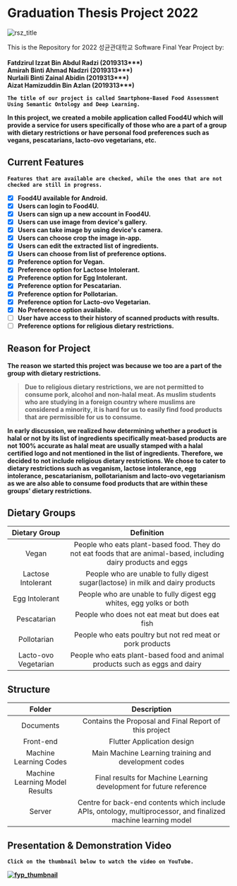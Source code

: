 <h1>Graduation Thesis Project 2022</h1>

![rsz_title](https://user-images.githubusercontent.com/97009898/200133005-3c72cc7a-4f9e-4ae7-9949-010e7e2acc90.png)

This is the Repository for 2022 성균관대학교 Software Final Year Project by:<br><br>
<b>Fatdzirul Izzat Bin Abdul Radzi<b> (2019313***) <br>
<b>Amirah Binti Ahmad Nadzri<b> (2019313***) <br>
<b>Nurlaili Binti Zainal Abidin<b> (2019313***) <br>
<b>Aizat Hamizuddin Bin Azlan<b> (2019313***)

    The title of our project is called Smartphone-Based Food Assessment Using Semantic Ontology and Deep Learning.
  
 In this project, we created a mobile application called **Food4U** which will provide a service for users specifically of those who are a part of a group with dietary restrictions or have personal food preferences such as vegans, pescatarians, lacto-ovo vegetarians, etc.

  
<h2>Current Features</h2>
  
    Features that are available are checked, while the ones that are not checked are still in progress.
  
- [x] Food4U available for Android.
- [x] Users can login to Food4U.
- [x] Users can sign up a new account in Food4U.
- [x] Users can use image from device's gallery.
- [x] Users can take image by using device's camera.
- [x] Users can choose crop the image in-app.
- [x] Users can edit the extracted list of ingredients.
- [x] Users can choose from list of preference options.
- [x] Preference option for Vegan.
- [x] Preference option for Lactose Intolerant.
- [x] Preference option for Egg Intolerant.
- [x] Preference option for Pescatarian.
- [x] Preference option for Pollotarian.
- [x] Preference option for Lacto-ovo Vegetarian.
- [x] No Preference option available.
- [ ] User have access to their history of scanned products with results.
- [ ] Preference options for religious dietary restrictions.

<h2>Reason for Project</h2>

The reason we started this project was because we too are a part of the group with dietary restrictions.
  
> Due to religious dietary restrictions, we are not permitted to consume pork, alcohol and non-halal meat. As muslim students who are studying in a foreign country where muslims are considered a minority, it is hard for us to easily find food products that are permissible for us to consume.
  
In early discussion, we realized how determining whether a product is halal or not by its list of ingredients specifically meat-based products are not 100% accurate as halal meat are usually stamped with a halal certified logo and not mentioned in the list of ingredients. Therefore, we decided to not include religious dietary restrictions. We chose to cater to dietary restrictions such as veganism, lactose intolerance, egg intolerance, pescatarianism, pollotarianism and lacto-ovo vegetarianism as we are also able to consume food products that are within these groups' dietary restrictions.
  
<h2>Dietary Groups</h2>
  
| Dietary Group | Definition |
|  :---: |  :---: |
| Vegan  | People who eats plant-based food. They do not eat foods that are animal-based, including dairy products and eggs  |
| Lactose Intolerant  | People who are unable to fully digest sugar(lactose) in milk and dairy products  |
| Egg Intolerant  | People who are unable to fully digest egg whites, egg yolks or both  |
| Pescatarian  | People who does not eat meat but does eat fish  |
| Pollotarian  | People who eats poultry but not red meat or pork products  |
| Lacto-ovo Vegetarian  | People who eats plant-based food and animal products such as eggs and dairy  |

<h2>Structure</h2>

| Folder | Description |
|  :---: |  :---: |
| Documents  | Contains the Proposal and Final Report of this project  |
| Front-end  | Flutter Application design  |
| Machine Learning Codes  | Main Machine Learning training and development codes  |
| Machine Learning Model Results  | Final results for Machine Learning development for future reference  |
| Server  | Centre for back-end contents which include APIs, ontology, multiprocessor, and finalized machine learning model  |

<h2>Presentation & Demonstration Video </h2>

    Click on the thumbnail below to watch the video on YouTube.
  
[![fyp_thumbnail](https://user-images.githubusercontent.com/97009898/202474985-83df2668-8c3f-4fdc-b53f-942967f68593.jpg)](https://www.youtube.com/watch?v=ODjJHGjdtWk&t=1s)
